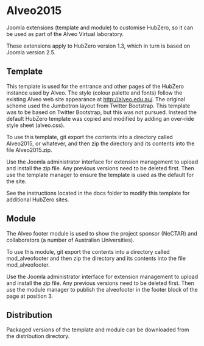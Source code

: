 # Alveo2015

Joomla extensions (template and module) to customise HubZero, so it can be used as part of the Alveo Virtual laboratory.

These extensions apply to HubZero version 1.3, which in turn is based on Joomla version 2.5.

## Template

This template is used for the entrance and other pages of the HubZero instance used by Alveo.
The style (colour palette and fonts) follow the existing Alveo web site appearance at http://alveo.edu.au/.
The original scheme used the Jumbotron layout from Twitter Bootstrap.
This template was to be based on Twitter Bootstrap, but this was not pursued.
Instead the default HubZero template was copied and modified by adding an over-ride style sheet (alveo.css).

To use this template, git export the contents into a directory called Alveo2015, or whatever, 
and then zip the directory and its contents into the file Alveo2015.zip.

Use the Joomla administrator interface for extension management to upload and install the zip file.
Any previous versions need to be deleted first.
Then use the template manager to ensure the template is used as the default for the site.

See the instructions located in the docs folder to  modify this template for additional HubZero sites.

## Module

The Alveo footer module is used to show the project sponsor (NeCTAR) 
and collaborators (a number of Australian Universities).

To use this module, git export the contents into a directory called mod_alveofooter 
and then zip the directory and its contents into the file mod_alveofooter.

Use the Joomla administrator interface for extension management to upload and install the zip file.
Any previous versions need to be deleted first.
Then use the module manager to publish the alveofooter in the footer block of the page at position 3.

## Distribution

Packaged versions of the template and module
can be downloaded from the distribution directory.